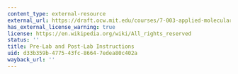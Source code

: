 ```yaml
---
content_type: external-resource
external_url: https://draft.ocw.mit.edu/courses/7-003-applied-molecular-biology-lab-spring-2022/pages/lab-notebook-instructions/
has_external_license_warning: true
license: https://en.wikipedia.org/wiki/All_rights_reserved
status: ''
title: Pre-Lab and Post-Lab Instructions
uid: d33b359b-4775-43fc-8664-7edea80c402a
wayback_url: ''
---
```

